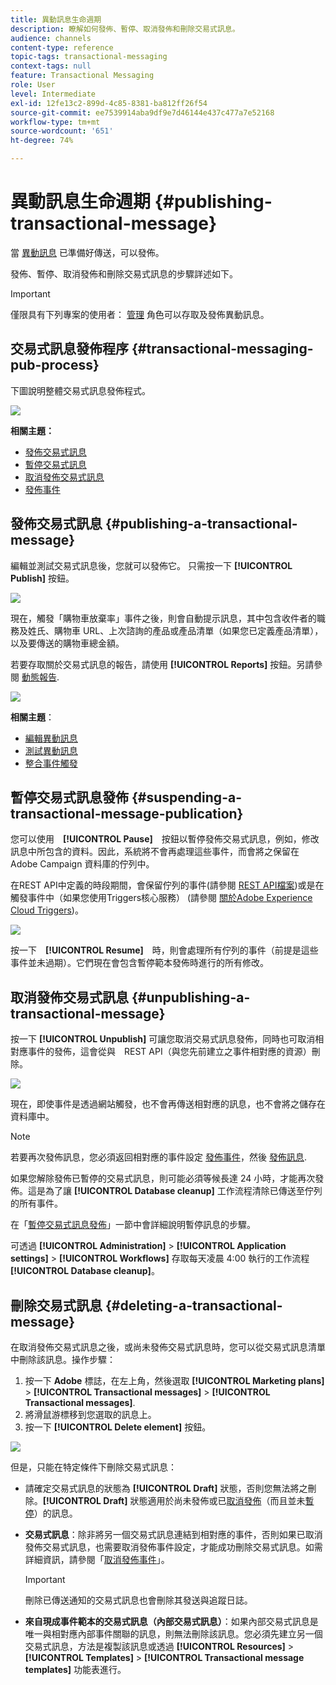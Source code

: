 ```yaml
---
title: 異動訊息生命週期
description: 瞭解如何發佈、暫停、取消發佈和刪除交易式訊息。
audience: channels
content-type: reference
topic-tags: transactional-messaging
context-tags: null
feature: Transactional Messaging
role: User
level: Intermediate
exl-id: 12fe13c2-899d-4c85-8381-ba812ff26f54
source-git-commit: ee7539914aba9df9e7d46144e437c477a7e52168
workflow-type: tm+mt
source-wordcount: '651'
ht-degree: 74%

---
```


# 異動訊息生命週期 {#publishing-transactional-message}

當 [異動訊息](../../channels/using/editing-transactional-message.md) 已準備好傳送，可以發佈。

發佈、暫停、取消發佈和刪除交易式訊息的步驟詳述如下。

>[!IMPORTANT]
>
>僅限具有下列專案的使用者： [管理](../../administration/using/users-management.md#functional-administrators) 角色可以存取及發佈異動訊息。

## 交易式訊息發佈程序 {#transactional-messaging-pub-process}

下圖說明整體交易式訊息發佈程式。

![](assets/message-center_pub-process.png)

**相關主題：**
* [發佈交易式訊息](#publishing-a-transactional-message)
* [暫停交易式訊息](#suspending-a-transactional-message-publication)
* [取消發佈交易式訊息](#unpublishing-a-transactional-message)
* [發佈事件](../../channels/using/publishing-transactional-event.md)

<!--## Testing a transactional message {#testing-a-transactional-message}

You first need to create a specific test profile that will allow you to properly check the transactional message.

### Defining a specific test profile {#defining-specific-test-profile}

Define a test profile that will be linked to your event, which will allow you to preview your message and send a relevant proof.

1. From the transactional message dashboard, click the **[!UICONTROL Create test profile]** button.

   ![](assets/message-center_test-profile.png)

1. Specify the information to send in JSON format in the **[!UICONTROL Event data used for personalization]** section. This is the content that will be used when previewing the message and when the test profile receives the proof.

   ![](assets/message-center_event-data.png)

   >[!NOTE]
   >
   >You can also enter the information relating to the profile table. See [Enriching the event](../../channels/using/configuring-transactional-event.md#enriching-the-transactional-message-content) and [Personalizing a transactional message](../../channels/using/editing-transactional-message.md#personalizing-a-transactional-message).

1. Once created, the test profile will be pre-specified in the transactional message. Click the **[!UICONTROL Test profiles]** block of the message to check the target of your proof.

   ![](assets/message-center_5.png)

You can also create a new test profile or use one that already exists in the **[!UICONTROL Test profiles]** menu. To do this:

1. Click the **Adobe** logo, in the top-left corner, then select **[!UICONTROL Profiles & audiences]** > **[!UICONTROL Test profiles]**.
1. In the **[!UICONTROL Event]** section, select the event that you have just created. In this example, select "Cart abandonment (EVTcartAbandonment)".
1. Specify the information to send in JSON format in the **[!UICONTROL Event data]** text box.

   ![](assets/message-center_3.png)

1. Save your changes.
1. Access the message that you created and select the updated test profile.

**Related topics:**

* [Managing test profiles](../../audiences/using/managing-test-profiles.md)
* [Creating audiences](../../audiences/using/creating-audiences.md)

### Sending the proof {#sending-proof}

Once you have created one or more specific test profiles and saved your transactional message, you can send a proof to test it.

![](assets/message-center_10.png)

The steps for sending a proof are detailed in the [Sending proofs](../../sending/using/sending-proofs.md) section.-->

## 發佈交易式訊息 {#publishing-a-transactional-message}

編輯並測試交易式訊息後，您就可以發佈它。 只需按一下 **[!UICONTROL Publish]** 按鈕。

![](assets/message-center_12.png)

現在，觸發「購物車放棄率」事件之後，則會自動提示訊息，其中包含收件者的職務及姓氏、購物車 URL、上次諮詢的產品或產品清單（如果您已定義產品清單），以及要傳送的購物車總金額。

若要存取關於交易式訊息的報告，請使用 **[!UICONTROL Reports]** 按鈕。另請參閱 [動態報告](../../reporting/using/about-dynamic-reports.md).

![](assets/message-center_13.png)

**相關主題**：
* [編輯異動訊息](../../channels/using/editing-transactional-message.md)
* [測試異動訊息](../../channels/using/testing-transactional-message.md)
* [整合事件觸發](../../channels/using/getting-started-with-transactional-msg.md#integrate-event-trigger)

## 暫停交易式訊息發佈 {#suspending-a-transactional-message-publication}

您可以使用　**[!UICONTROL Pause]**　按鈕以暫停發佈交易式訊息，例如，修改訊息中所包含的資料。因此，系統將不會再處理這些事件，而會將之保留在 Adobe Campaign 資料庫的佇列中。

在REST API中定義的時段期間，會保留佇列的事件(請參閱 [REST API檔案](../../api/using/managing-transactional-messages.md))或是在觸發事件中（如果您使用Triggers核心服務） (請參閱 [關於Adobe Experience Cloud Triggers](../../integrating/using/about-adobe-experience-cloud-triggers.md))。

![](assets/message-center_pause.png)

按一下　**[!UICONTROL Resume]**　時，則會處理所有佇列的事件（前提是這些事件並未過期）。它們現在會包含暫停範本發佈時進行的所有修改。

## 取消發佈交易式訊息 {#unpublishing-a-transactional-message}

按一下 **[!UICONTROL Unpublish]** 可讓您取消交易式訊息發佈，同時也可取消相對應事件的發佈，這會從與　REST API（與您先前建立之事件相對應的資源）刪除。

![](assets/message-center_unpublish-template.png)

現在，即使事件是透過網站觸發，也不會再傳送相對應的訊息，也不會將之儲存在資料庫中。

>[!NOTE]
>
>若要再次發佈訊息，您必須返回相對應的事件設定 [發佈事件](../../channels/using/publishing-transactional-event.md)，然後 [發佈訊息](#publishing-a-transactional-message).

如果您解除發佈已暫停的交易式訊息，則可能必須等候長達 24 小時，才能再次發佈。這是為了讓 **[!UICONTROL Database cleanup]** 工作流程清除已傳送至佇列的所有事件。

在「[暫停交易式訊息發佈](#suspending-a-transactional-message-publication)」一節中會詳細說明暫停訊息的步驟。

可透過 **[!UICONTROL Administration]** > **[!UICONTROL Application settings]** > **[!UICONTROL Workflows]** 存取每天凌晨 4:00 執行的工作流程 **[!UICONTROL Database cleanup]**。

## 刪除交易式訊息 {#deleting-a-transactional-message}

在取消發佈交易式訊息之後，或尚未發佈交易式訊息時，您可以從交易式訊息清單中刪除該訊息。操作步驟：

1. 按一下 **Adobe** 標誌，在左上角，然後選取 **[!UICONTROL Marketing plans]** > **[!UICONTROL Transactional messages]** > **[!UICONTROL Transactional messages]**.
1. 將滑鼠游標移到您選取的訊息上。
1. 按一下 **[!UICONTROL Delete element]** 按鈕。

![](assets/message-center_delete-template.png)

但是，只能在特定條件下刪除交易式訊息：

* 請確定交易式訊息的狀態為 **[!UICONTROL Draft]** 狀態，否則您無法將之刪除。**[!UICONTROL Draft]** 狀態適用於尚未發佈或已[取消發佈](#unpublishing-a-transactional-message)（而且並未[暫停](#suspending-a-transactional-message-publication)）的訊息。

* **交易式訊息**：除非將另一個交易式訊息連結到相對應的事件，否則如果已取消發佈交易式訊息，也需要取消發佈事件設定，才能成功刪除交易式訊息。如需詳細資訊，請參閱「[取消發佈事件](../../channels/using/publishing-transactional-event.md#unpublishing-an-event)」。

   >[!IMPORTANT]
   >
   >刪除已傳送通知的交易式訊息也會刪除其發送與追蹤日誌。

* **來自現成事件範本的交易式訊息（內部交易式訊息）**：如果內部交易式訊息是唯一與相對應內部事件關聯的訊息，則無法刪除該訊息。您必須先建立另一個交易式訊息，方法是複製該訊息或透過 **[!UICONTROL Resources]** > **[!UICONTROL Templates]** > **[!UICONTROL Transactional message templates]** 功能表進行。

<!--## Monitoring transactional message delivery {#monitoring-transactional-message-delivery}

Once the message is published and your site integration is done, you can monitor the delivery.

To monitor transactional messaging, you need to access **execution deliveries**. An execution delivery is a non-actionable and non-functional technical message created once a month for each transactional message, and each time a transactional message is edited and published again.

1. To view the message delivery log, click the icon at the bottom right of the **[!UICONTROL Deployment]** block.

   ![](assets/message-center_access_logs.png)

1. Click the **[!UICONTROL Execution list]** tab.

   ![](assets/message-center_execution_tab.png)

1. Select the execution delivery of your choice.

   ![](assets/message-center_execution_delivery.png)

1. Click again the icon at the bottom right of the **[!UICONTROL Deployment]** block.

   ![](assets/message-center_execution_access_logs.png)

   For each execution delivery, you can consult the delivery logs as you would do for a standard delivery. For more on accessing and using the logs, see [Monitoring a delivery](../../sending/using/monitoring-a-delivery.md).

**Related topics**:
* [Publishing a transactional message](#publishing-a-transactional-message)
* [Integrate the event triggering](../../channels/using/getting-started-with-transactional-msg.md#integrate-event-trigger)

### Profile-based transactional message specificities {#profile-transactional-message-monitoring}

For profile-based transactional messages, you can monitor the following profile information.

Select the **[!UICONTROL Sending logs]** tab. In the **[!UICONTROL Status]** column, **[!UICONTROL Sent]** indicates that a profile has opted in.

![](assets/message-center_marketing_sending_logs.png)

Select the **[!UICONTROL Exclusions logs]** tab to view recipients who have been excluded from the message target, such as addresses on denylist.

![](assets/message-center_marketing_exclusion_logs.png)

For any profile that has opted out, the **[!UICONTROL Address on denylist]** typology rule excluded the corresponding recipient.

This rule is part of a specific typology that applies to all transactional messages based on the **[!UICONTROL Profile]** table.

![](assets/message-center_marketing_typology.png)

**Related topics**:

* [About typologies and typology rules](../../sending/using/about-typology-rules.md)
* [Monitoring a delivery](../../sending/using/monitoring-a-delivery.md)

## Transactional message retry process {#transactional-message-retry-process}

A temporarily undelivered transactional message is subject to automatic retries that are performed until the delivery expires. For more on the delivery duration, see [Validity period parameters](../../administration/using/configuring-email-channel.md#validity-period-parameters).

When a transactional message fails to be sent, there are two retry systems:

* At the transactional messaging level, a transactional message can fail before the event is assigned to an execution delivery, meaning between the event reception and the delivery preparation. See [Event processing retry process](#event-processing-retry-process).
* At the sending process level, once the event has been assigned to an execution delivery, the transactional message can fail due to a temporary error. See [Message sending retry process](#message-sending-retry-process).

The definition of **execution delivery** can be found in the [Monitoring transactional message delivery](#monitoring-transactional-message-delivery) section.

### Event processing retry process {#event-processing-retry-process}

When an event is triggered, it is assigned to an execution delivery.

If the event cannot be assigned to an execution delivery, the event processing is postponed. Retries are then performed until it is assigned to a new execution delivery.

>[!NOTE]
>
>A postponed event does not appear in the transactional message sending logs, because it is not assigned to an execution delivery yet.

For example, the event could not be assigned to an execution delivery because its content was not correct, there was an issue with access rights or branding, an error was detected on applying typology rules, etc. In this case, you can pause the message, edit it to fix the problem and publish it again. The retry system will then assign it to a new execution delivery.

### Message sending retry process {#message-sending-retry-process}

Once the event has been assigned to an execution delivery, the transactional message can fail due to a temporary error, if the recipient's mailbox is full for example. For more on this, see [Retries after a delivery temporary failure](../../sending/using/understanding-delivery-failures.md#retries-after-a-delivery-temporary-failure).

>[!NOTE]
>
>When an event is assigned to an execution delivery, it appears in the sending logs of this execution delivery, and only at this time. The failed deliveries are displayed in the **[!UICONTROL Execution list]** tab of the transactional message sending logs.

### Retry process limitations {#limitations}

**Sending logs update**

In the retry process, the sending logs of the new execution delivery are not immediately updated (the update is performed through a scheduled workflow). It means that the message could be in **[!UICONTROL Pending]** status even if the transactional event has been processed by the new execution delivery.

**Failed execution delivery**

You cannot stop an execution delivery. However, if the current execution delivery fails, a new one is created as soon as a new event is received, and all new events are processed by this new execution delivery. No new events are processed by the failed execution delivery.

If some events already assigned to an execution delivery have been postponed as part of the retry process and if that execution delivery fails, the retry system does not assign the postponed events to the new execution delivery, which means that these events are lost. Check the [delivery logs](#monitoring-transactional-message-delivery) to see the recipients that may have been impacted.-->
